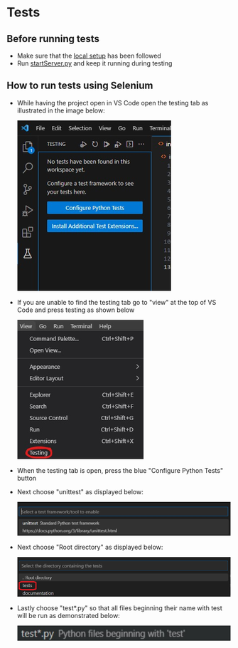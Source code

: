 # Tests

## Before running tests
* Make sure that the [local setup](localSetup.md) has been followed
* Run [startServer.py](../startServer.py) and keep it running during testing

## How to run tests using Selenium
* While having the project open in VS Code open the testing tab as illustrated in the image below:

    ![Test setup](../documentation/images/testSetup.jpg)

* If you are unable to find the testing tab go to "view" at the top of VS Code and press testing as shown below

    ![Open testing](../documentation/images/openTesting.jpg)
* When the testing tab is open, press the blue "Configure Python Tests" button

* Next choose "unittest" as displayed below:

    ![Unittest](../documentation/images/unittest.jpg)

* Next choose "Root directory" as displayed below:

    ![Unittest](../documentation/images/selectDirectory.png)

* Lastly choose "test*.py" so that all files beginning their name with test will be run as demonstrated below:

    ![Test naming](../documentation/images/testNaming.jpg)
    